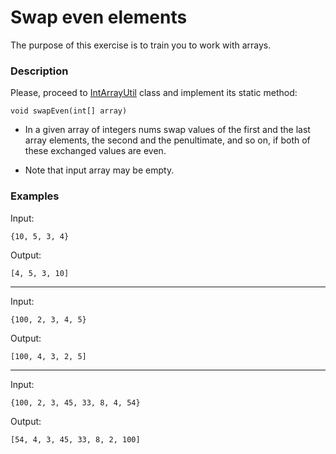 # Swap even elements

The purpose of this exercise is to train you to work with arrays.


### Description

Please, proceed to [IntArrayUtil](src/main/java/com/epam/rd/autotasks/array/IntArrayUtil.java) class
and implement its static method:

`void swapEven(int[] array)`

* In a given array of integers nums swap values of the first and the last array elements, the second and the penultimate, and so on, if both of these exchanged values are even.

* Note that input array may be empty.

### Examples

Input:

```
{10, 5, 3, 4}
```

Output:

```
[4, 5, 3, 10]
```

---

Input:
 
```
{100, 2, 3, 4, 5}
```

Output:

```
[100, 4, 3, 2, 5]
```
---

Input:
 
```
{100, 2, 3, 45, 33, 8, 4, 54}
```

Output:

```
[54, 4, 3, 45, 33, 8, 2, 100]
```
